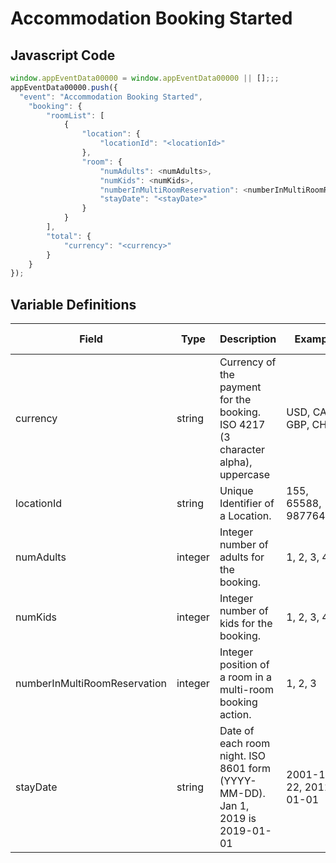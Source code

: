 # Accommodation Booking Started

### 

## Javascript Code
```js
window.appEventData00000 = window.appEventData00000 || [];;;
appEventData00000.push({
  "event": "Accommodation Booking Started",
    "booking": {
        "roomList": [
            {
                "location": {
                    "locationId": "<locationId>"
                },
                "room": {
                    "numAdults": <numAdults>,
                    "numKids": <numKids>,
                    "numberInMultiRoomReservation": <numberInMultiRoomReservation>,
                    "stayDate": "<stayDate>"
                }
            }
        ],
        "total": {
            "currency": "<currency>"
        }
    }
});
```

## Variable Definitions

|Field|Type|Description|Example|Pattern|Min Length|Max Length|Minimum|Maximum|Multiple Of|
| --- | --- | --- | --- | --- | --- | --- | --- | --- | --- |
|currency|string|Currency of the payment for the booking. ISO 4217 \(3 character alpha\), uppercase |USD, CAD, GBP, CHF|^[A-Z]{3}$|3|3||||
|locationId|string|Unique Identifier of a Location. |155, 65588, 987764448|||||||
|numAdults|integer|Integer number of adults for the booking.|1, 2, 3, 4, 5||||1|||
|numKids|integer|Integer number of kids for the booking.|1, 2, 3, 4, 5||||0|||
|numberInMultiRoomReservation|integer|Integer position of a room in a multi-room booking action.|1, 2, 3||||1|||
|stayDate|string|Date of each room night. ISO 8601 form \(YYYY-MM-DD\). Jan 1, 2019 is 2019-01-01|2001-12-22, 2011-01-01|^([0-9]{4})-(1[0-2]|0[1-9])-(3[01]|0[1-9]|[12][0-9])$||||||




